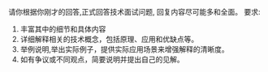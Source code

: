 请你根据你刚才的回答,正式回答技术面试问题, 回复内容尽可能多和全面。
要求:

1. 丰富其中的细节和具体内容
2. 详细解释相关的技术概念，包括原理、应用和优缺点等。
3. 举例说明,举出实际例子，提供实际应用场景来增强解释的清晰度。
4. 如有争议或不同观点，简要说明并提出自己的见解。
